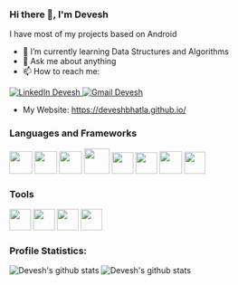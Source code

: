 ### Hi there 👋, I'm Devesh
I have most of my projects based on Android 
- 🌱 I’m currently learning Data Structures and Algorithms
- 💬 Ask me about anything
- 📫 How to reach me: 
<a href="https://www.linkedin.com/in/deveshbhatla/">
        <img src="https://img.shields.io/badge/LinkedIn--_.svg?style=social&logo=linkedin" alt="LinkedIn Devesh">
  </a>
  <a href="mailto:deveshbhatla952@gmail.com">
        <img src="https://img.shields.io/badge/gmail--_.svg?style=social&logo=gmail" alt="Gmail Devesh">
    </a>
    
- My Website: <a href= "https://deveshbhatla.github.io/">https://deveshbhatla.github.io/</a>


### Languages and Frameworks

<p align="left"> 
<img height="40px" width="40px" src="https://img.icons8.com/color/100/000000/c-plus-plus-logo.png"/>
<img height="40px" width="40px"  src="https://img.icons8.com/color/48/4a90e2/c-programming.png"/>
<img height="40px" width="40px"  src="https://img.icons8.com/color/48/000000/c-sharp-logo.png"/>
<img height="45px" width="45px" src="https://img.icons8.com/color/100/000000/java-coffee-cup-logo.png"/>
<img height="38px" width="38px" src="https://img.icons8.com/color/100/000000/html-5.png"/>
<img height="38px" width="38px" src="https://img.icons8.com/color/100/000000/css3.png"/>
<img height="40px" width="40px" src="https://img.icons8.com/color/100/000000/bootstrap.png"/>
<img height="39px" width="37px" src="https://img.icons8.com/color/96/000000/javascript.png"/>
</p>

### Tools
<p>
<img height="38px" width="38px" src="https://img.icons8.com/color/48/000000/visual-studio-code-2019.png"/>
<img height="38px" width="38px" src="https://img.icons8.com/color/48/000000/visual-studio-2019.png"/>
<img height="38px" width="38px" src="https://img.icons8.com/fluency/48/000000/unity.png"/>        
<img height="38px" width="38px" src="https://img.icons8.com/color/48/000000/unreal-engine.png"/>       
</p>
        
### Profile Statistics: <p align="center">   
![Devesh's github stats](https://github-readme-stats.vercel.app/api?username=Deveshbhatla&theme=tokyonight&hide=stars&show_icons=true&count_private=true&include_all_commits=true)
![Devesh's github stats](https://github-readme-stats.vercel.app/api/top-langs/?username=Deveshbhatla&layout=compact&card_width=250&card_height=180&theme=tokyonight)
</p>


<!--
**Deveshbhatla/Deveshbhatla** is a ✨ _special_ ✨ repository because its `README.md` (this file) appears on your GitHub profile.

Here are some ideas to get you started:

- 🔭 I’m currently working on ...
- 🌱 I’m currently learning ...
- 👯 I’m looking to collaborate on ...
- 🤔 I’m looking for help with ...
- 💬 Ask me about ...
- 📫 How to reach me: ...
- 😄 Pronouns: ...
- ⚡ Fun fact: ...
-->
